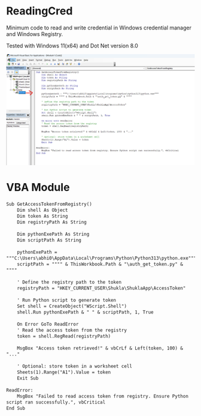 # ReadingCred

Minimum code to read and write credential in Windows credential manager and Windows Registry.

Tested with Windows 11(x64) and Dot Net version 8.0

![Code in module](msalvba/Code-in-module.png)
# VBA Module   
  
```vbscript
Sub GetAccessTokenFromRegistry()
    Dim shell As Object
    Dim token As String
    Dim registryPath As String
    
    Dim pythonExePath As String
    Dim scriptPath As String

    pythonExePath = """C:\Users\abhi0\AppData\Local\Programs\Python\Python313\python.exe"""
    scriptPath = """" & ThisWorkbook.Path & "\auth_get_token.py" & """"

    ' Define the registry path to the token
    registryPath = "HKEY_CURRENT_USER\Shukla\ShuklaApp\AccessToken"

    ' Run Python script to generate token
    Set shell = CreateObject("WScript.Shell")
    shell.Run pythonExePath & " " & scriptPath, 1, True

    On Error GoTo ReadError
    ' Read the access token from the registry
    token = shell.RegRead(registryPath)

    MsgBox "Access token retrieved!" & vbCrLf & Left(token, 100) & "..."

    ' Optional: store token in a worksheet cell
    Sheets(1).Range("A1").Value = token
    Exit Sub

ReadError:
    MsgBox "Failed to read access token from registry. Ensure Python script ran successfully.", vbCritical
End Sub
```



